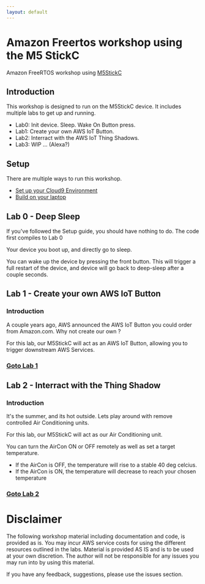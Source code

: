 ```yaml
---
layout: default
---
```


# Amazon Freertos workshop using the M5 StickC

Amazon FreeRTOS workshop using [M5StickC](https://docs.m5stack.com/#/en/core/m5stickc)


## Introduction

This workshop is designed to run on the M5StickC device. It includes multiple labs to get up and running.

- Lab0: Init device. Sleep. Wake On Button press.
- Lab1: Create your own AWS IoT Button.
- Lab2: Interract with the AWS IoT Thing Shadows.
- Lab3: WIP ... (Alexa?)

## Setup

There are multiple ways to run this workshop.

- [Set up your Cloud9 Environment](./markdown/cloud9.html)
- [Build on your laptop](./markdown/laptopbuild.html)


## Lab 0 - Deep Sleep

If you've followed the Setup guide, you should have nothing to do. The code first compiles to Lab 0

Your device you boot up, and directly go to sleep.

You can wake up the device by pressing the front button. This will trigger a full restart of the device, and device will go back to deep-sleep after a couple seconds.

## Lab 1 - Create your own AWS IoT Button

### Introduction
A couple years ago, AWS announced the AWS IoT Button you could order from Amazon.com. Why not create our own ?

For this lab, our M5StickC will act as an AWS IoT Button, allowing you to trigger downstream AWS Services.

### [Goto Lab 1](./markdown/lab1.html)

## Lab 2 - Interract with the Thing Shadow

### Introduction
It's the summer, and its hot outside. Lets play around with remove controlled Air Conditioning units.

For this lab, our M5StickC will act as our Air Conditioning unit.

You can turn the AirCon ON or OFF remotely as well as set a target temperature.

* If the AirCon is OFF, the temperature will rise to a stable 40 deg celcius.
* If the AirCon is ON, the temperature will decrease to reach your chosen temperature

### [Goto Lab 2](./markdown/lab2.html)


# Disclaimer
The following workshop material including documentation and code, is provided as is. You may incur AWS service costs for using the different resources outlined in the labs. Material is provided AS IS and is to be used at your own discretion. The author will not be responsible for any issues you may run into by using this material. 

If you have any feedback, suggestions, please use the issues section.
